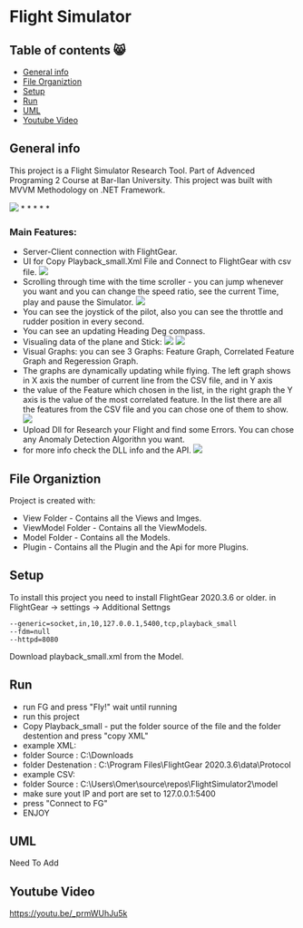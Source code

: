 # Flight Simulator

## Table of contents :smile_cat:
* [General info](#general-info)
* [File Organiztion](#file-organiztion)
* [Setup](#setup)
* [Run](#run)
* [UML](#uml)
* [Youtube Video](#youtube-video)




## General info
This project is a Flight Simulator Research Tool.
Part of Advenced Programing 2 Course at Bar-Ilan University.
This project was built with MVVM Methodology on .NET Framework.


![](https://i2.paste.pics/C77JW.png?trs=475c231022680624d5590487b5db54382c3c1bd4cf6636753bc4d2d0f400a67e)
*
*
*
*
*

### Main Features:
* Server-Client connection with FlightGear.
* UI for Copy Playback_small.Xml File and Connect to FlightGear with csv file.
![](https://i2.paste.pics/C6W96.png?trs=475c231022680624d5590487b5db54382c3c1bd4cf6636753bc4d2d0f400a67e)
* Scrolling through time with the time scroller - you can jump whenever you want and you can change the speed ratio, see the current Time, play and pause the Simulator.
![](https://i2.paste.pics/C727K.png?trs=475c231022680624d5590487b5db54382c3c1bd4cf6636753bc4d2d0f400a67e)
* You can see the joystick of the pilot, also you can see the throttle and rudder position in every second.
* You can see an updating Heading Deg compass.
* Visualing data of the plane and Stick:
![](https://i2.paste.pics/C6WBC.png?trs=475c231022680624d5590487b5db54382c3c1bd4cf6636753bc4d2d0f400a67e)
![](https://i2.paste.pics/C72BV.png?trs=475c231022680624d5590487b5db54382c3c1bd4cf6636753bc4d2d0f400a67e)
* Visual Graphs: you can see 3 Graphs: Feature Graph, Correlated Feature Graph and Regeression Graph.
* The graphs are dynamically updating while flying. The left graph shows in X axis the number of current line from the CSV file, and in Y axis
* the value of the Feature which chosen in the list, in the right graph the Y axis is the value of the most correlated feature. In the list there are all the features from the CSV file and you can chose one of them to show.
![](https://i2.paste.pics/C782W.png)
* Upload Dll for Research your Flight and find some Errors. You can chose any Anomaly Detection Algorithn you want.
* for more info check the DLL info and the API.
![](https://i2.paste.pics/C783D.png)
	
  
  
  
## File Organiztion
Project is created with:
* View Folder - Contains all the Views and Imges.
* ViewModel Folder - Contains all the ViewModels.
* Model Folder - Contains all the Models.
* Plugin - Contains all the Plugin and the Api for more Plugins.



	
## Setup
To install this project you need to install FlightGear 2020.3.6 or older.
in FlightGear -> settings -> Additional Settngs
```
--generic=socket,in,10,127.0.0.1,5400,tcp,playback_small
--fdm=null
--httpd=8080
```
Download playback_small.xml from the Model.




## Run
* run FG and press "Fly!" wait until running
* run this project
* Copy Playback_small - put the folder source of the file and the folder destention and press "copy XML" 
* example XML: 
* folder Source : C:\Downloads
* folder Destenation : C:\Program Files\FlightGear 2020.3.6\data\Protocol
* example CSV:
* folder Source : C:\Users\Omer\source\repos\FlightSimulator2\model
* make sure yout IP and port are set to 127.0.0.1:5400
* press "Connect to FG"
* ENJOY

## UML
Need To Add




## Youtube Video
https://youtu.be/_prmWUhJu5k
